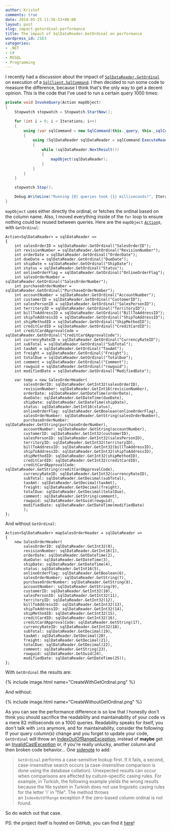 ```yaml
---
author: Kristof
comments: true
date: 2014-05-25 11:56:53+00:00
layout: post
slug: impact-getordinal-performance
title: The impact of SqlDataReader.GetOrdinal on performance
wordpress_id: 2163
categories:
- .NET
- C#
- MSSQL
- Programming
---
```


I recently had a discussion about the impact of [`SqlDataReader.GetOrdinal`](http://msdn.microsoft.com/en-us/library/system.data.sqlclient.sqldatareader.getordinal.aspx) on execution of a [`SqlClient.SqlCommand`](http://msdn.microsoft.com/en-us/library/system.data.sqlclient.sqlcommand.aspx). I then decided to run some code to measure the difference, because I think that's the only way to get a decent opinion. This is the code that I've used to run a certain query 1000 times:

```csharp
private void InvokeQuery(Action mapObject)
{
    Stopwatch stopwatch = Stopwatch.StartNew();

    for (int i = 0; i < Iterations; i++)
    {
        using (var sqlCommand = new SqlCommand(this._query, this._sqlConnection))
        {
            using (SqlDataReader sqlDataReader = sqlCommand.ExecuteReader())
            {
                while (sqlDataReader.NextResult())
                {
                    mapObject(sqlDataReader);
                }
            }
        }
    }

    stopwatch.Stop();

    Debug.WriteLine("Running {0} queries took {1} milliseconds!", Iterations, stopwatch.ElapsedMilliseconds);
}
```

`mapObject` uses either directly the ordinal, or fetches the ordinal based on the column name. Also, I moved everything inside of the `for` loop to ensure nothing could be reused between queries. Here are the `mapObject` [`Action`](http://msdn.microsoft.com/en-us/library/system.action.aspx)s, with `GetOrdinal`:

    
    Action<SqlDataReader> = sqlDataReader =>
    {
        int salesOrderID = sqlDataReader.GetOrdinal("SalesOrderID");
        int revisionNumber = sqlDataReader.GetOrdinal("RevisionNumber");
        int orderDate = sqlDataReader.GetOrdinal("OrderDate");
        int dueDate = sqlDataReader.GetOrdinal("DueDate");
        int shipDate = sqlDataReader.GetOrdinal("ShipDate");
        int status = sqlDataReader.GetOrdinal("Status");
        int onlineOrderFlag = sqlDataReader.GetOrdinal("OnlineOrderFlag");
        int salesOrderNumber = sqlDataReader.GetOrdinal("SalesOrderNumber");
        int purchaseOrderNumber = sqlDataReader.GetOrdinal("PurchaseOrderNumber");
        int accountNumber = sqlDataReader.GetOrdinal("AccountNumber");
        int customerID = sqlDataReader.GetOrdinal("CustomerID");
        int salesPersonID = sqlDataReader.GetOrdinal("SalesPersonID");
        int territoryID = sqlDataReader.GetOrdinal("TerritoryID");
        int billToAddressID = sqlDataReader.GetOrdinal("BillToAddressID");
        int shipToAddressID = sqlDataReader.GetOrdinal("ShipToAddressID");
        int shipMethodID = sqlDataReader.GetOrdinal("ShipMethodID");
        int creditCardID = sqlDataReader.GetOrdinal("CreditCardID");
        int creditCardApprovalCode = sqlDataReader.GetOrdinal("CreditCardApprovalCode");
        int currencyRateID = sqlDataReader.GetOrdinal("CurrencyRateID");
        int subTotal = sqlDataReader.GetOrdinal("SubTotal");
        int taxAmt = sqlDataReader.GetOrdinal("TaxAmt");
        int freight = sqlDataReader.GetOrdinal("Freight");
        int totalDue = sqlDataReader.GetOrdinal("TotalDue");
        int comment = sqlDataReader.GetOrdinal("Comment");
        int rowguid = sqlDataReader.GetOrdinal("rowguid");
        int modifiedDate = sqlDataReader.GetOrdinal("ModifiedDate");
    
        var temp = new SalesOrderHeader(
            salesOrderID: sqlDataReader.GetInt32(salesOrderID),
            revisionNumber: sqlDataReader.GetInt16(revisionNumber),
            orderDate: sqlDataReader.GetDateTime(orderDate),
            dueDate: sqlDataReader.GetDateTime(dueDate),
            shipDate: sqlDataReader.GetDateTime(shipDate),
            status: sqlDataReader.GetInt16(status),
            onlineOrderFlag: sqlDataReader.GetBoolean(onlineOrderFlag),
            salesOrderNumber: sqlDataReader.GetString(salesOrderNumber),
            purchaseOrderNumber: sqlDataReader.GetString(purchaseOrderNumber),
            accountNumber: sqlDataReader.GetString(accountNumber),
            customerID: sqlDataReader.GetInt32(customerID),
            salesPersonID: sqlDataReader.GetInt32(salesPersonID),
            territoryID: sqlDataReader.GetInt32(territoryID),
            billToAddressID: sqlDataReader.GetInt32(billToAddressID),
            shipToAddressID: sqlDataReader.GetInt32(shipToAddressID),
            shipMethodID: sqlDataReader.GetInt32(shipMethodID),
            creditCardID: sqlDataReader.GetInt32(creditCardID),
            creditCardApprovalCode: sqlDataReader.GetString(creditCardApprovalCode),
            currencyRateID: sqlDataReader.GetInt32(currencyRateID),
            subTotal: sqlDataReader.GetDecimal(subTotal),
            taxAmt: sqlDataReader.GetDecimal(taxAmt),
            freight: sqlDataReader.GetDecimal(freight),
            totalDue: sqlDataReader.GetDecimal(totalDue),
            comment: sqlDataReader.GetString(comment),
            rowguid: sqlDataReader.GetGuid(rowguid),
            modifiedDate: sqlDataReader.GetDateTime(modifiedDate)
            );
    };
    


And without `GetOrdinal`:

    
    Action<SqlDataReader> mapSalesOrderHeader = sqlDataReader =>
    {
        new SalesOrderHeader(
            salesOrderID: sqlDataReader.GetInt32(0),
            revisionNumber: sqlDataReader.GetInt16(1),
            orderDate: sqlDataReader.GetDateTime(2),
            dueDate: sqlDataReader.GetDateTime(3),
            shipDate: sqlDataReader.GetDateTime(4),
            status: sqlDataReader.GetInt16(5),
            onlineOrderFlag: sqlDataReader.GetBoolean(6),
            salesOrderNumber: sqlDataReader.GetString(7),
            purchaseOrderNumber: sqlDataReader.GetString(8),
            accountNumber: sqlDataReader.GetString(9),
            customerID: sqlDataReader.GetInt32(10),
            salesPersonID: sqlDataReader.GetInt32(11),
            territoryID: sqlDataReader.GetInt32(12),
            billToAddressID: sqlDataReader.GetInt32(13),
            shipToAddressID: sqlDataReader.GetInt32(14),
            shipMethodID: sqlDataReader.GetInt32(15),
            creditCardID: sqlDataReader.GetInt32(16),
            creditCardApprovalCode: sqlDataReader.GetString(17),
            currencyRateID: sqlDataReader.GetInt32(18),
            subTotal: sqlDataReader.GetDecimal(19),
            taxAmt: sqlDataReader.GetDecimal(20),
            freight: sqlDataReader.GetDecimal(21),
            totalDue: sqlDataReader.GetDecimal(22),
            comment: sqlDataReader.GetString(23),
            rowguid: sqlDataReader.GetGuid(24),
            modifiedDate: sqlDataReader.GetDateTime(25));
    };
    


With `GetOrdinal` the results are:

{% include image.html name="CreateWithGetOrdinal.png" %}

And without:

{% include image.html name="CreateWithoutGetOrdinal.png" %}

As you can see the performance difference is so low that I honestly don't think you should sacrifice the readability and maintainability of your code vs a mere 82 milliseconds on a 1000 queries. Readability speaks for itself, you don't talk with `int`s anymore, and for maintainability, consider the following: If your query column(s) change and you forget to update your code, `GetOrdinal` will throw an [IndexOutOfRangeException](http://msdn.microsoft.com/en-us/library/system.indexoutofrangeexception.aspx), instead of **maybe** get an [InvalidCastException](http://msdn.microsoft.com/en-us/library/system.invalidcastexception.aspx) or, if you're really unlucky, another column and then broken code behavior... One [sidenote](http://msdn.microsoft.com/en-us/library/system.data.sqlclient.sqldatareader.getordinal.aspx) to add:


> `GetOrdinal` performs a case-sensitive lookup first. If it fails, a second, case-insensitive search occurs (a case-insensitive comparison is done using the database collation). Unexpected results can occur when comparisons are affected by culture-specific casing rules. For example, in Turkish, the following example yields the wrong results because the file system in Turkish does not use linguistic casing rules for the letter 'i' in "file". The method throws an `IndexOutOfRange` exception if the zero-based column ordinal is not found.

So do watch out that case.

PS: the project itself is hosted on GitHub, you can find it [here](https://github.com/kristof-mattei/get-ordinal-or-not)!

